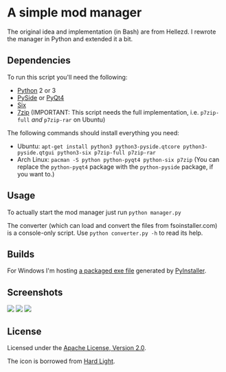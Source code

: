 # A simple mod manager

The original idea and implementation (in Bash) are from Hellezd.
I rewrote the manager in Python and extended it a bit.

## Dependencies

To run this script you'll need the following:
* [Python][py] 2 or 3
* [PySide][pyside] or [PyQt4][pyqt]
* [Six][six]
* [7zip][7z] (IMPORTANT: This script needs the full implementation, i.e. ```p7zip-full``` _and_ ```p7zip-rar``` on Ubuntu)

The following commands should install everything you need:
* Ubuntu: ```apt-get install python3 python3-pyside.qtcore python3-pyside.qtgui python3-six p7zip-full p7zip-rar```
* Arch Linux: ```pacman -S python python-pyqt4 python-six p7zip``` (You can replace the ```python-pyqt4``` package with the ```python-pyside``` package, if you want to.)

## Usage

To actually start the mod manager just run ```python manager.py```

The converter (which can load and convert the files from fsoinstaller.com) is a console-only script. Use ```python converter.py -h``` to read its help.

## Builds

For Windows I'm hosting [a packaged exe file][onefile] generated by [PyInstaller][pyi].

## Screenshots

![](http://dev.tproxy.de/fs2/screen1.png) ![](http://dev.tproxy.de/fs2/screen2.png) ![](http://dev.tproxy.de/fs2/screen3.png)

## License

Licensed under the [Apache License, Version 2.0](LICENSE).

The icon is borrowed from [Hard Light][hl].

[py]: http://www.python.org/
[pyside]: http://pyside.org/
[pyqt]: http://riverbankcomputing.co.uk/
[six]: https://pypi.python.org/pypi/six/
[7z]: http://www.7-zip.org/
[pyi]: http://pyinstaller.org/

[hl]: http://www.hard-light.net/
[onefile]: http://dev.tproxy.de/fs2/fs2mod-py.exe